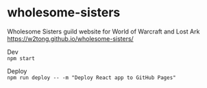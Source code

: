 # wholesome-sisters
Wholesome Sisters guild website for World of Warcraft and Lost Ark
<br />
https://w2tong.github.io/wholesome-sisters/

Dev\
`npm start`

Deploy\
`npm run deploy -- -m "Deploy React app to GitHub Pages"`
